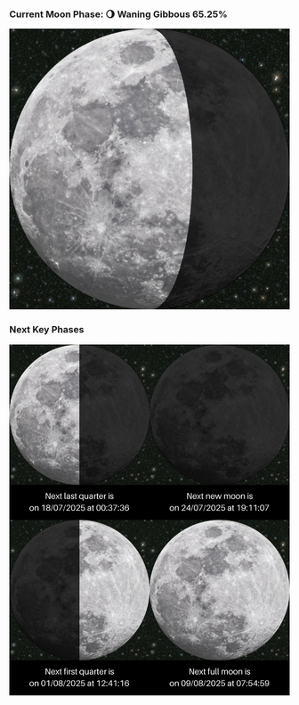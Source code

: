 ### Current Moon Phase: 🌖 Waning Gibbous 65.25%
![Moon Phase](moonphase.png)
### Next Key Phases
![Gallery](gallery.png)